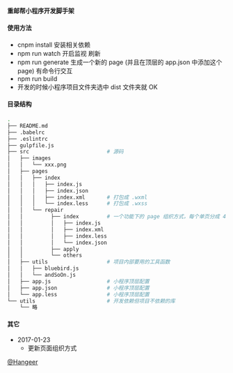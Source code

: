 #### 重邮帮小程序开发脚手架

#### 使用方法
+   cnpm install 安装相关依赖
+   npm run watch 开启监视 刷新
+   npm run generate 生成一个新的 page (并且在顶层的 app.json 中添加这个 page) 有命令行交互
+   npm run build
+   开发的时候小程序项目文件夹选中 dist 文件夹就 OK

#### 目录结构

```bash
.
├── README.md
├── .babelrc
├── .eslintrc
├── gulpfile.js
├── src                         # 源码
│   ├── images
│   │   └── xxx.png
│   ├── pages
│   │   ├── index
│   │   │   ├── index.js
│   │   │   ├── index.json
│   │   │   ├── index.xml       # 打包成 .wxml
│   │   │   └── index.less      # 打包成 .wxss
│   │   └── repair
│   │         ├── index         # 一个功能下的 page 组织方式，每个单页分成 4 部分，放到以功能命名的文件夹下
│   │         │   ├── index.js
│   │         │   ├── index.xml
│   │         │   ├── index.less
│   │         │   └── index.json
│   │         ├── apply
│   │         └── others
│   ├── utils                   # 项目内部要用的工具函数
│   │   ├── bluebird.js
│   │   └── andSoOn.js
│   ├── app.js                  # 小程序顶层配置
│   ├── app.json                # 小程序顶层配置
│   └── app.less                # 小程序顶层配置
└── utils                       # 开发依赖但项目不依赖的库
    └── 略
```

#### 其它
+ 2017-01-23
  - 更新页面组织方式

[@Hangeer](https://github.com/Hangeer)

